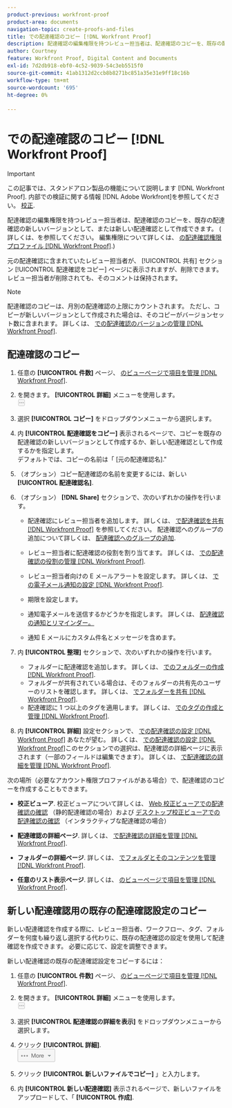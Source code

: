 ```yaml
---
product-previous: workfront-proof
product-area: documents
navigation-topic: create-proofs-and-files
title: での配達確認のコピー [!DNL Workfront Proof]
description: 配達確認の編集権限を持つレビュー担当者は、配達確認のコピーを、既存の配達確認の新しいバージョンとして、または新しい配達確認として作成できます。 ( 詳しくは、を参照してください。 編集権限について詳しくは、Workfront Proof の配達確認権限プロファイルを参照してください。)
author: Courtney
feature: Workfront Proof, Digital Content and Documents
exl-id: 7d2db918-ebf0-4c52-9039-54c3eb5515f0
source-git-commit: 41ab1312d2ccb8b8271bc851a35e31e9ff18c16b
workflow-type: tm+mt
source-wordcount: '695'
ht-degree: 0%

---
```


# での配達確認のコピー [!DNL Workfront Proof]

>[!IMPORTANT]
>
>この記事では、スタンドアロン製品の機能について説明します [!DNL Workfront Proof]. 内部での検証に関する情報 [!DNL Adobe Workfront]を参照してください。 [校正](../../../review-and-approve-work/proofing/proofing.md).

配達確認の編集権限を持つレビュー担当者は、配達確認のコピーを、既存の配達確認の新しいバージョンとして、または新しい配達確認として作成できます。 ( 詳しくは、を参照してください。 編集権限について詳しくは、 [の配達確認権限プロファイル [!DNL Workfront Proof]](../../../workfront-proof/wp-acct-admin/account-settings/proof-perm-profiles-in-wp.md).)

元の配達確認に含まれていたレビュー担当者が、 [!UICONTROL 共有] セクション [!UICONTROL 配達確認をコピー] ページに表示されますが、削除できます。 レビュー担当者が削除されても、そのコメントは保持されます。

>[!NOTE]
>
>配達確認のコピーは、月別の配達確認の上限にカウントされます。 ただし、コピーが新しいバージョンとして作成された場合は、そのコピーがバージョンセット数に含まれます。 詳しくは、 [での配達確認のバージョンの管理 [!DNL Workfront Proof]](../../../workfront-proof/wp-work-proofsfiles/manage-your-work/manage-proof-versions.md).

## 配達確認のコピー

1. 任意の **[!UICONTROL 件数]** ページ、 [のビューページで項目を管理 [!DNL Workfront Proof]](../../../workfront-proof/wp-work-proofsfiles/manage-your-work/manage-items-on-views-page.md).

1. を開きます。 **[!UICONTROL 詳細]** メニューを使用します。\
   ![](assets/more-button-small.png)

1. 選択 **[!UICONTROL コピー]** をドロップダウンメニューから選択します。
1. 内 **[!UICONTROL 配達確認をコピー]** 表示されるページで、コピーを既存の配達確認の新しいバージョンとして作成するか、新しい配達確認として作成するかを指定します。\
   デフォルトでは、コピーの名前は「 [元の配達確認名].&quot;

1. （オプション）コピー配達確認の名前を変更するには、新しい **[!UICONTROL 配達確認名]**.
1. （オプション） **[!DNL Share]** セクションで、次のいずれかの操作を行います。

   * 配達確認にレビュー担当者を追加します。 詳しくは、 [で配達確認を共有 [!DNL Workfront Proof]](../../../workfront-proof/wp-work-proofsfiles/share-proofs-and-files/share-proof.md) を参照してください。 配達確認へのグループの追加について詳しくは、 [配達確認へのグループの追加](../../../workfront-proof/wp-mnguserscontacts/groups/add-groups.md).

   * レビュー担当者に配達確認の役割を割り当てます。 詳しくは、 [での配達確認の役割の管理 [!DNL Workfront Proof]](../../../workfront-proof/wp-work-proofsfiles/share-proofs-and-files/manage-proof-roles.md).
   * レビュー担当者向けの E メールアラートを設定します。 詳しくは、 [での電子メール通知の設定 [!DNL Workfront Proof]](../../../workfront-proof/wp-emailsntfctns/email-alerts/config-email-notification-settings-wp.md).
   * 期限を設定します。
   * 通知電子メールを送信するかどうかを指定します。 詳しくは、 [配達確認の通知とリマインダー。](https://support.workfront.com/hc/en-us/sections/115000920788-Proof-notifications-and-reminders)
   * 通知 E メールにカスタム件名とメッセージを含めます。

1. 内 **[!UICONTROL 整理]** セクションで、次のいずれかの操作を行います。

   * フォルダーに配達確認を追加します。 詳しくは、 [でのフォルダーの作成 [!DNL Workfront Proof]](../../../workfront-proof/wp-work-proofsfiles/organize-your-work/create-folders.md).
   * フォルダーが共有されている場合は、そのフォルダーの共有先のユーザーのリストを確認します。 詳しくは、 [でフォルダーを共有 [!DNL Workfront Proof]](../../../workfront-proof/wp-work-proofsfiles/organize-your-work/share-folders.md).
   * 配達確認に 1 つ以上のタグを適用します。 詳しくは、 [でのタグの作成と管理 [!DNL Workfront Proof]](../../../workfront-proof/wp-work-proofsfiles/organize-your-work/create-and-manage-tags.md).

1. 内 **[!UICONTROL 詳細]** 設定セクションで、 [での配達確認の設定 [!DNL Workfront Proof]](../../../workfront-proof/wp-work-proofsfiles/manage-your-work/configure-proof-settings.md) あなたが望む。 詳しくは、 [での配達確認の設定 [!DNL Workfront Proof]](../../../workfront-proof/wp-work-proofsfiles/manage-your-work/configure-proof-settings.md)このセクションでの選択は、配達確認の詳細ページに表示されます（一部のフィールドは編集できます）。 詳しくは、 [で配達確認の詳細を管理 [!DNL Workfront Proof]](../../../workfront-proof/wp-work-proofsfiles/manage-your-work/manage-proof-details.md).

次の場所（必要なアカウント権限プロファイルがある場合）で、配達確認のコピーを作成することもできます。

* **校正ビューア**. 校正ビューアについて詳しくは、 [Web 校正ビューアでの配達確認の確認](https://support.workfront.com/hc/en-us/sections/115000275214-Reviewing-Proofs-in-the-Web-Proofing-Viewer) （静的配達確認の場合）および [デスクトップ校正ビューアでの配達確認の確認](https://support.workfront.com/hc/en-us/sections/360000686434-Reviewing-Proofs-in-the-Desktop-Proofing-Viewer) （インタラクティブな配達確認の場合）

* **配達確認の詳細ページ**. 詳しくは、 [で配達確認の詳細を管理 [!DNL Workfront Proof]](../../../workfront-proof/wp-work-proofsfiles/manage-your-work/manage-proof-details.md).

* **フォルダーの詳細ページ**. 詳しくは、 [でフォルダとそのコンテンツを管理 [!DNL Workfront Proof]](../../../workfront-proof/wp-work-proofsfiles/organize-your-work/manage-folders-and-contents.md).

* **任意のリスト表示ページ**. 詳しくは、 [のビューページで項目を管理 [!DNL Workfront Proof]](../../../workfront-proof/wp-work-proofsfiles/manage-your-work/manage-items-on-views-page.md).

## 新しい配達確認用の既存の配達確認設定のコピー

新しい配達確認を作成する際に、レビュー担当者、ワークフロー、タグ、フォルダーを何度も繰り返し選択する代わりに、既存の配達確認の設定を使用して配達確認を作成できます。 必要に応じて、設定を調整できます。

新しい配達確認の既存の配達確認設定をコピーするには：

1. 任意の **[!UICONTROL 件数]** ページ、 [のビューページで項目を管理 [!DNL Workfront Proof]](../../../workfront-proof/wp-work-proofsfiles/manage-your-work/manage-items-on-views-page.md).

1. を開きます。 **[!UICONTROL 詳細]** メニューを使用します。\
   ![](assets/more-button-small.png)

1. 選択 **[!UICONTROL 配達確認の詳細を表示]** をドロップダウンメニューから選択します。
1. クリック **[!UICONTROL 詳細]**.\
   ![More_button_text_version.png](assets/more-button-text-version.png)

1. クリック **[!UICONTROL 新しいファイルでコピー]** 」と入力します。
1. 内 **[!UICONTROL 新しい配達確認]** 表示されるページで、新しいファイルをアップロードして、「 **[!UICONTROL 作成]**.
